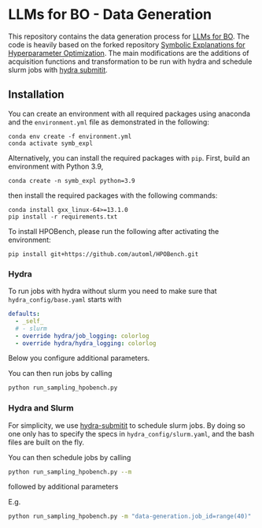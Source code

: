 # LLMs for BO - Data Generation

This repository contains the data generation process for [LLMs for BO](https://github.com/automl-private/LLMs-for-BO). The code is heavily based on the forked repository [Symbolic Explanations for Hyperparameter Optimization](https://github.com/automl/symbolic-explanations/). The main modifications are the additions of acquisition functions and transformation to be run with hydra and schedule slurm jobs with [hydra submitit](https://hydra.cc/docs/plugins/submitit_launcher/).

## Installation

You can create an environment with all required packages using anaconda and the `environment.yml` 
file as demonstrated in the following:

```
conda env create -f environment.yml
conda activate symb_expl
```

Alternatively, you can install the required packages with `pip`. First, build an environment with Python 3.9,
```
conda create -n symb_expl python=3.9
```
then install the required packages with the following commands:
```
conda install gxx_linux-64>=13.1.0
pip install -r requirements.txt
```

To install HPOBench, please run the following after activating the environment:
```
pip install git+https://github.com/automl/HPOBench.git
```

### Hydra
To run jobs with hydra without slurm you need to make sure that `hydra_config/base.yaml` starts with
```yaml
defaults:
  - _self_
  # - slurm
  - override hydra/job_logging: colorlog
  - override hydra/hydra_logging: colorlog
```
Below you configure additional parameters.

You can then run jobs by calling 
```bash
python run_sampling_hpobench.py
```

### Hydra and Slurm
For simplicity, we use [hydra-submitit](https://hydra.cc/docs/plugins/submitit_launcher/) to schedule slurm jobs. By doing so one only has to specify the specs in `hydra_config/slurm.yaml`, and the bash files are built on the fly.

You can then schedule jobs by calling 
```bash
python run_sampling_hpobench.py --m
```
followed by additional parameters

E.g.
```bash
python run_sampling_hpobench.py -m "data-generation.job_id=range(40)"
```